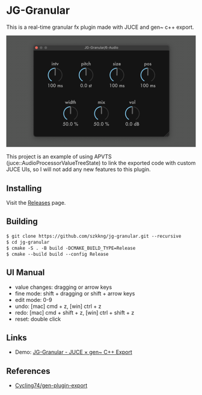 # JG-Granular
This is a real-time granular fx plugin made with JUCE and gen~ c++ export. 

![JG-Granular.png](Resources/jg-granular.png)

This project is an example of using APVTS (juce::AudioProcessorValueTreeState) to link the exported code with custom JUCE UIs, 
so I will not add any new features to this plugin.

## Installing

Visit the [Releases](https://github.com/szkkng/jg-granular/releases/) page.

## Building

```
$ git clone https://github.com/szkkng/jg-granular.git --recursive
$ cd jg-granular
$ cmake -S . -B build -DCMAKE_BUILD_TYPE=Release
$ cmake --build build --config Release
```

## UI Manual
- value changes: dragging or arrow keys
- fine mode: shift + dragging or shift + arrow keys
- edit mode: 0-9
- undo: [mac] cmd + z, [win] ctrl + z
- redo: [mac] cmd + shift + z, [win] ctrl + shift + z
- reset: double click

## Links
- Demo: [JG-Granular - JUCE × gen~ C++ Export](https://youtu.be/nc4ykXJHpyg)

## References
- [Cycling74/gen-plugin-export](https://github.com/Cycling74/gen-plugin-export)


